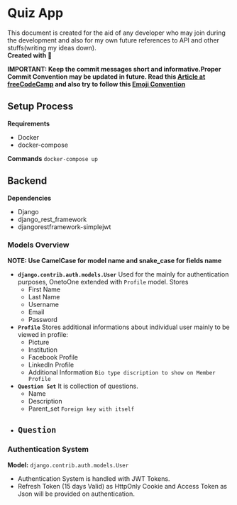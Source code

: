 # Quiz App 

This document is created for the aid of any developer who may join during the development and also for my own future references to API and other stuffs(writing my ideas down).
<br> **Created with :sparkling_heart:**

**IMPORTANT: Keep the commit messages short and informative.Proper Commit Convention may be updated in future. Read this [Article at freeCodeCamp](https://www.freecodecamp.org/news/writing-good-commit-messages-a-practical-guide/) and also try to follow this [Emoji Convention](https://gist.github.com/parmentf/035de27d6ed1dce0b36a)**

## Setup Process

**Requirements**
  - Docker
  - docker-compose
  
**Commands**
`docker-compose up`

## Backend
**Dependencies** 
  - Django
  - django_rest_framework
  - djangorestframework-simplejwt
  
 
### Models Overview
**NOTE: Use CamelCase for model name and snake_case for fields name**
  + **`django.contrib.auth.models.User`**
    Used for the mainly for authentication purposes, OnetoOne extended with `Profile` model. Stores 
    - First Name
    - Last Name
    - Username
    - Email
    - Password
  + **`Profile`**
    Stores additional informations about individual user mainly to be viewed in profile:
     - Picture
     - Institution
     - Facebook Profile
     - LinkedIn Profile
     - Additional Information `Bio type discription to show on Member Profile`
  + **`Question Set`**
    It is collection of questions.
      - Name
      - Description
      - Parent_set `Foreign key with itself`
  + **`Question`**
    - 
    
### Authentication System
**Model:** `django.contrib.auth.models.User`
+ Authentication System is handled with JWT Tokens.  
+ Refresh Token (15 days Valid) as HttpOnly Cookie and Access Token as Json will be provided on authentication.  

